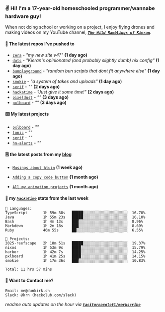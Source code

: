 ### ✌️ Hi! I'm a 17-year-old homeschooled programmer/wannabe hardware guy!

When not doing school or working on a project, I enjoy flying drones and making videos on my YouTube channel, [**_`The Wild Ramblings of Kieran`_**](https://youtube.com/@kieran.rambles).

#### 👷 The latest repos I've pushed to

- [`zera`](https://github.com/taciturnaxolotl/zera) - _"my new site v4?"_ **(1 day ago)**
- [`dots`](https://github.com/taciturnaxolotl/dots) - _"Kieran's opinionated (and probably slightly dumb) nix config"_ **(1 day ago)**
- [`bunplayground`](https://github.com/taciturnaxolotl/bunplayground) - _"random bun scripts that dont fit anywhere else"_ **(1 day ago)**
- [`smokie`](https://github.com/taciturnaxolotl/smokie) - _"a system of takes and uploads"_ **(1 day ago)**
- [`serif`](https://github.com/taciturnaxolotl/serif) - _""_ **(2 days ago)**
- [`hackatime`](https://github.com/hackclub/hackatime) - _"Just give it some time!"_ **(2 days ago)**
- [`pixeldust`](https://github.com/hackclub/pixeldust) - _""_ **(3 days ago)**
- [`pxlboard`](https://github.com/taciturnaxolotl/pxlboard) - _""_ **(3 days ago)**

#### ⌨️ My latest projects

- [`pxlboard`](https://github.com/taciturnaxolotl/pxlboard) - _""_
- [`tonic`](https://github.com/taciturnaxolotl/tonic) - _""_
- [`serif`](https://github.com/taciturnaxolotl/serif) - _""_
- [`hn-alerts`](https://github.com/taciturnaxolotl/hn-alerts) - _""_

#### 🗒️ the latest posts from my [blog](https://dunkirk.sh)

- [`Musings about Atuin`](https://dunkirk.sh/blog/atuin/) **(1 week ago)**

- [`Adding a copy code button`](https://dunkirk.sh/blog/adding-a-copy-button/) **(1 month ago)**

- [`All my animation projects`](https://dunkirk.sh/blog/my-animations/) **(1 month ago)**



#### 📡 my [_`hackatime`_](https://waka.hackclub.com) stats from the last week

```text
💾 Languages:
TypeScript       1h 59m 38s   █████░░░░░░░░░░░░░░░░░░░░  16.70%
Java             1h 55m 23s   █████░░░░░░░░░░░░░░░░░░░░  16.10%
Bash             1h 4m 13s    ███░░░░░░░░░░░░░░░░░░░░░░  8.96%
Markdown         1h 2m 18s    ███░░░░░░░░░░░░░░░░░░░░░░  8.69%
Ruby             46m 55s      ██░░░░░░░░░░░░░░░░░░░░░░░  6.55%

💼 Projects:
2025-reefscape   2h 18m 51s   █████░░░░░░░░░░░░░░░░░░░░  19.37%
nixos            1h 53m 9s    ████░░░░░░░░░░░░░░░░░░░░░  15.79%
harbor           1h 42m 7s    ████░░░░░░░░░░░░░░░░░░░░░  14.25%
pxlboard         1h 41m 25s   ████░░░░░░░░░░░░░░░░░░░░░  14.15%
smokie           1h 17m 36s   ███░░░░░░░░░░░░░░░░░░░░░░  10.83%

Total: 11 hrs 57 mins
```

#### 📮 Want to Contact me?

```text
Email: me@dunkirk.sh
Slack: @krn (hackclub.com/slack)
```

_readme auto updates on the hour via [**`taciturnaxolotl/markscribe`**](https://github.com/taciturnaxolotl/markscribe)_
